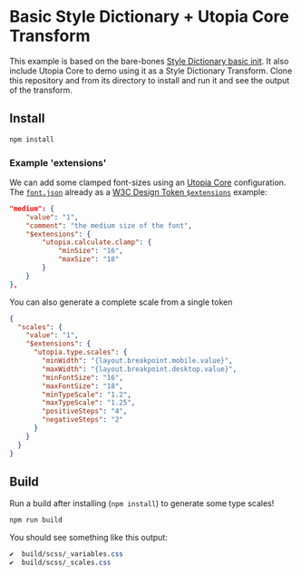 # Basic Style Dictionary + Utopia Core Transform

This example is based on the bare-bones [Style Dictionary basic init](https://amzn.github.io/style-dictionary/#/quick_start?id=creating-a-new-project). It also include Utopia Core to demo using it as a Style Dictionary Transform. Clone this repository and from its directory to install and run it and see the output of the transform.

## Install

```bash
npm install
```

### Example 'extensions'

We can add some clamped font-sizes using an [Utopia Core](https://github.com/trys/utopia-core) configuration. The [`font.json`](tokens/size/font.json) already as a [W3C Design Token `$extensions`](https://design-tokens.github.io/community-group/format/#extensions) example:

```json
"medium": {
	"value": "1",
	"comment": "the medium size of the font",
	"$extensions": {
		"utopia.calculate.clamp": {
			"minSize": "16",
			"maxSize": "18"
		}
	}
},
```

You can also generate a complete scale from a single token

```json
{
  "scales": {
    "value": "1",
    "$extensions": {
      "utopia.type.scales": {
        "minWidth": "{layout.breakpoint.mobile.value}",
        "maxWidth": "{layout.breakpoint.desktop.value}",
        "minFontSize": "16",
        "maxFontSize": "18",
        "minTypeScale": "1.2",
        "maxTypeScale": "1.25",
        "positiveSteps": "4",
        "negativeSteps": "2"
      }
    }
  }
}
```

## Build

Run a build after installing (`npm install`) to generate some type scales!
```bash
npm run build
```

You should see something like this output:

```css
✔︎  build/scss/_variables.css
✔︎  build/scss/_scales.css
```
